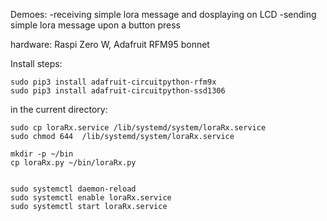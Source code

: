 
Demoes:
-receiving simple lora message and dosplaying on LCD
-sending simple lora message upon a button press

hardware: Raspi Zero W, Adafruit RFM95 bonnet


Install steps:

```
sudo pip3 install adafruit-circuitpython-rfm9x
sudo pip3 install adafruit-circuitpython-ssd1306
```

in the current directory:

```
sudo cp loraRx.service /lib/systemd/system/loraRx.service
sudo chmod 644  /lib/systemd/system/loraRx.service

mkdir -p ~/bin
cp loraRx.py ~/bin/loraRx.py


sudo systemctl daemon-reload
sudo systemctl enable loraRx.service
sudo systemctl start loraRx.service
```
